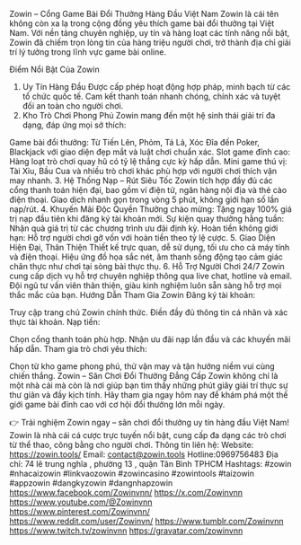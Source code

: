 Zowin – Cổng Game Bài Đổi Thưởng Hàng Đầu Việt Nam
Zowin là cái tên không còn xa lạ trong cộng đồng yêu thích game bài đổi thưởng tại Việt Nam. Với nền tảng chuyên nghiệp, uy tín và hàng loạt các tính năng nổi bật, Zowin đã chiếm trọn lòng tin của hàng triệu người chơi, trở thành địa chỉ giải trí lý tưởng trong lĩnh vực game bài online.

Điểm Nổi Bật Của Zowin
1. Uy Tín Hàng Đầu
Được cấp phép hoạt động hợp pháp, minh bạch từ các tổ chức quốc tế.
Cam kết thanh toán nhanh chóng, chính xác và tuyệt đối an toàn cho người chơi.
2. Kho Trò Chơi Phong Phú
Zowin mang đến một hệ sinh thái giải trí đa dạng, đáp ứng mọi sở thích:

Game bài đổi thưởng: Từ Tiến Lên, Phỏm, Tá Lả, Xóc Đĩa đến Poker, Blackjack với giao diện đẹp mắt và luật chơi chuẩn xác.
Slot game đỉnh cao: Hàng loạt trò chơi quay hũ có tỷ lệ thắng cực kỳ hấp dẫn.
Mini game thú vị: Tài Xỉu, Bầu Cua và nhiều trò chơi khác phù hợp với người chơi thích vận may nhanh.
3. Hệ Thống Nạp – Rút Siêu Tốc
Zowin tích hợp đầy đủ các cổng thanh toán hiện đại, bao gồm ví điện tử, ngân hàng nội địa và thẻ cào điện thoại.
Giao dịch nhanh gọn trong vòng 5 phút, không giới hạn số lần nạp/rút.
4. Khuyến Mãi Độc Quyền
Thưởng chào mừng: Tặng ngay 100% giá trị nạp đầu tiên khi đăng ký tài khoản mới.
Sự kiện quay thưởng hằng tuần: Nhận quà giá trị từ các chương trình ưu đãi định kỳ.
Hoàn tiền không giới hạn: Hỗ trợ người chơi gỡ vốn với hoàn tiền theo tỷ lệ cược.
5. Giao Diện Hiện Đại, Thân Thiện
Thiết kế trực quan, dễ sử dụng, tối ưu cho cả máy tính và điện thoại.
Hiệu ứng đồ họa sắc nét, âm thanh sống động tạo cảm giác chân thực như chơi tại sòng bài thực thụ.
6. Hỗ Trợ Người Chơi 24/7
Zowin cung cấp dịch vụ hỗ trợ chuyên nghiệp thông qua live chat, hotline và email. Đội ngũ tư vấn viên thân thiện, giàu kinh nghiệm luôn sẵn sàng hỗ trợ mọi thắc mắc của bạn.
Hướng Dẫn Tham Gia Zowin
Đăng ký tài khoản:

Truy cập trang chủ Zowin chính thức.
Điền đầy đủ thông tin cá nhân và xác thực tài khoản.
Nạp tiền:

Chọn cổng thanh toán phù hợp.
Nhận ưu đãi nạp lần đầu và các khuyến mãi hấp dẫn.
Tham gia trò chơi yêu thích:

Chọn từ kho game phong phú, thử vận may và tận hưởng niềm vui cùng chiến thắng.
Zowin – Sân Chơi Đổi Thưởng Đẳng Cấp
Zowin không chỉ là một nhà cái mà còn là nơi giúp bạn tìm thấy những phút giây giải trí thực sự thư giãn và đầy kịch tính. Hãy tham gia ngay hôm nay để khám phá một thế giới game bài đỉnh cao với cơ hội đổi thưởng lớn mỗi ngày.

👉 Trải nghiệm Zowin ngay – sân chơi đổi thưởng uy tín hàng đầu Việt Nam!
Zowin là nhà cái cá cược trực tuyến nổi bật, cung cấp đa dạng các trò chơi từ thể thao, công bằng cho người chơi.  Thông tin liên hệ:
Website: https://zowin.tools/
Email: contact@zowin.tools
Hotline:0969756483
Địa chỉ: 74 lê trung nghĩa , phường 13 , quận Tân Bình TPHCM
Hashtags: #zowin #nhacaizowin #linkvaozowin #zowincasino #zowintools #taizowin #appzowin #dangkyzowin #dangnhapzowin
https://www.facebook.com/Zowinvnn/
https://x.com/Zowinvnn
https://www.youtube.com/@Zowinvnn
https://www.pinterest.com/Zowinvnn/
https://www.reddit.com/user/Zowinvn/
https://www.tumblr.com/Zowinvnn
https://www.twitch.tv/zowinvnn
https://gravatar.com/zowinvnn